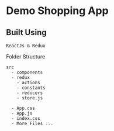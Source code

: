 # Demo Shopping App

## Built Using

`ReactJs & Redux`

Folder Structure

```
src
  - components
  - redux
    - actions
    - constants
    - reducers
    - store.js

  - App.css
  - App.js
  - index.css
  - More Files ...
  
```